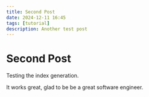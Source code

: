 ```yaml
---
title: Second Post
date: 2024-12-11 16:45
tags: [tutorial]
description: Another test post
---
```


# Second Post

Testing the index generation.

It works great, glad to be be a great software engineer.